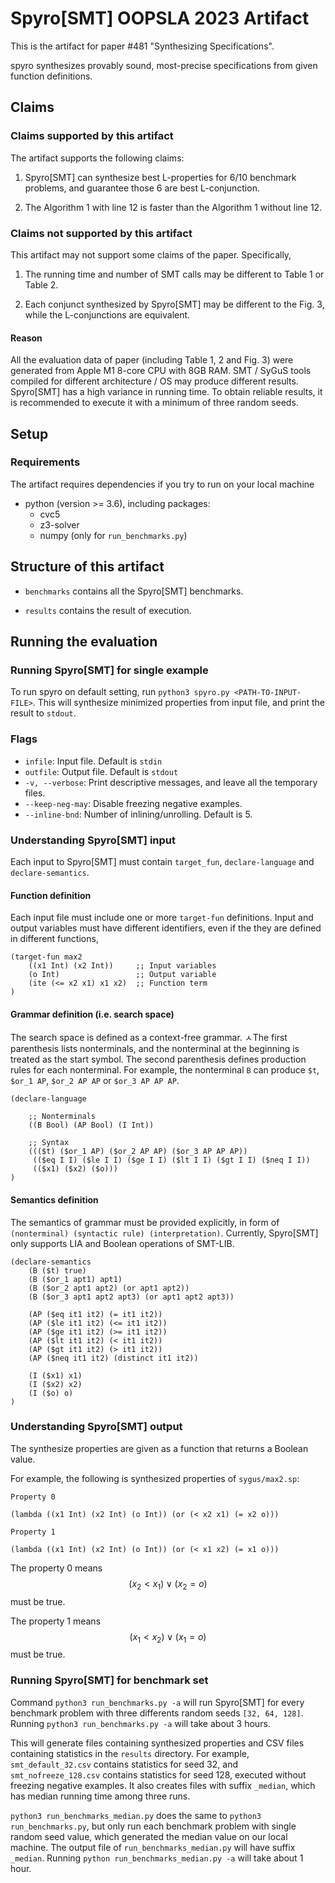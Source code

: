 # Spyro[SMT] OOPSLA 2023 Artifact

This is the artifact for paper #481 "Synthesizing Specifications". 

spyro synthesizes provably sound, most-precise specifications from given function definitions.


## Claims

### Claims supported by this artifact

The artifact supports the following claims:

1. Spyro[SMT] can synthesize best L-properties for 6/10 benchmark problems, and guarantee those 6 are best L-conjunction.

2. The Algorithm 1 with line 12 is faster than the Algorithm 1 without line 12.


### Claims not supported by this artifact

This artifact may not support some claims of the paper. Specifically,

1. The running time and number of SMT calls may be different to Table 1 or Table 2.

2. Each conjunct synthesized by Spyro[SMT] may be different to the Fig. 3, while the L-conjunctions are equivalent.

#### Reason

All the evaluation data of paper (including Table 1, 2 and Fig. 3) were generated from Apple M1 8-core CPU with 8GB RAM.
SMT / SyGuS tools compiled for different architecture / OS may produce different results.
Spyro[SMT] has a high variance in running time. To obtain reliable results, it is recommended to execute it with a minimum of three random seeds.

## Setup

### Requirements

The artifact requires dependencies if you try to run on your local machine

* python (version >= 3.6), including packages:
    * cvc5
    * z3-solver
    * numpy (only for `run_benchmarks.py`)


## Structure of this artifact

* `benchmarks` contains all the Spyro[SMT] benchmarks.

* `results` contains the result of execution.



## Running the evaluation

### Running Spyro[SMT] for single example

To run spyro on default setting, run `python3 spyro.py <PATH-TO-INPUT-FILE>`.
This will synthesize minimized properties from input file, and print the result to `stdout`.

### Flags

* `infile`: Input file. Default is `stdin`
* `outfile`: Output file. Default is `stdout`
* `-v, --verbose`: Print descriptive messages, and leave all the temporary files.
* `--keep-neg-may`: Disable freezing negative examples.
* `--inline-bnd`: Number of inlining/unrolling. Default is 5.


### Understanding Spyro[SMT] input

Each input to Spyro[SMT] must contain `target_fun`, `declare-language` and `declare-semantics`.


#### Function definition

Each input file must include one or more `target-fun` definitions. 
Input and output variables must have different identifiers, even if the they are defined in different functions,

```
(target-fun max2 
    ((x1 Int) (x2 Int))     ;; Input variables
    (o Int)                 ;; Output variable
    (ite (<= x2 x1) x1 x2)  ;; Function term
)
```

#### Grammar definition (i.e. search space)

The search space is defined as a context-free grammar. 
ㅅThe first parenthesis lists nonterminals, and the nonterminal at the beginning is treated as the start symbol. The second parenthesis defines production rules for each nonterminal.
For example, the nonterminal `B` can produce `$t`, `$or_1 AP`, `$or_2 AP AP` or `$or_3 AP AP AP`.

```
(declare-language
    
    ;; Nonterminals
    ((B Bool) (AP Bool) (I Int))

    ;; Syntax
    ((($t) ($or_1 AP) ($or_2 AP AP) ($or_3 AP AP AP))
     (($eq I I) ($le I I) ($ge I I) ($lt I I) ($gt I I) ($neq I I))
     (($x1) ($x2) ($o)))
)
```



#### Semantics definition

The semantics of grammar must be provided explicitly, in form of `(nonterminal) (syntactic rule) (interpretation)`.
Currently, Spyro[SMT] only supports LIA and Boolean operations of SMT-LIB.

```
(declare-semantics 
    (B ($t) true)
    (B ($or_1 apt1) apt1)
    (B ($or_2 apt1 apt2) (or apt1 apt2))
    (B ($or_3 apt1 apt2 apt3) (or apt1 apt2 apt3))

    (AP ($eq it1 it2) (= it1 it2))
    (AP ($le it1 it2) (<= it1 it2))
    (AP ($ge it1 it2) (>= it1 it2))
    (AP ($lt it1 it2) (< it1 it2))
    (AP ($gt it1 it2) (> it1 it2))
    (AP ($neq it1 it2) (distinct it1 it2))

    (I ($x1) x1)
    (I ($x2) x2)
    (I ($o) o)
)
```

### Understanding Spyro[SMT] output

The synthesize properties are given as a function that returns a Boolean value.

For example, the following is synthesized properties of `sygus/max2.sp`:

```
Property 0

(lambda ((x1 Int) (x2 Int) (o Int)) (or (< x2 x1) (= x2 o)))

Property 1

(lambda ((x1 Int) (x2 Int) (o Int)) (or (< x1 x2) (= x1 o)))
```

The property 0 means
$$(x_2 < x_1) \vee (x_2 = o)$$
must be true.

The property 1 means
$$(x_1 < x_2) \vee (x_1 = o)$$
must be true.

### Running Spyro[SMT] for benchmark set

Command `python3 run_benchmarks.py -a` will run Spyro[SMT] for every benchmark problem with three differents random seeds `[32, 64, 128]`. Running `python3 run_benchmarks.py -a` will take about 3 hours.

This will generate files containing synthesized properties and CSV files containing statistics in the `results` directory. For example, `smt_default_32.csv` contains statistics for seed 32, and `smt_nofreeze_128.csv` contains statistics for seed 128, executed without freezing negative examples.
It also creates files with suffix `_median`, which has median running time among three runs.

`python3 run_benchmarks_median.py` does the same to `python3 run_benchmarks.py`, but only run each benchmark problem with single random seed value, which generated the median value on our local machine. The output file of `run_benchmarks_median.py` will have suffix `_median`. Running `python run_benchmarks_median.py -a` will take about 1 hour. 
